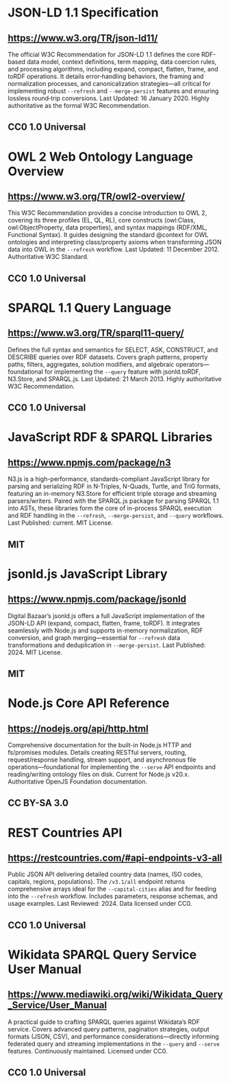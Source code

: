 # JSON-LD 1.1 Specification
## https://www.w3.org/TR/json-ld11/
The official W3C Recommendation for JSON-LD 1.1 defines the core RDF-based data model, context definitions, term mapping, data coercion rules, and processing algorithms, including expand, compact, flatten, frame, and toRDF operations. It details error‐handling behaviors, the framing and normalization processes, and canonicalization strategies—all critical for implementing robust `--refresh` and `--merge-persist` features and ensuring lossless round‐trip conversions.
Last Updated: 16 January 2020. Highly authoritative as the formal W3C Recommendation.
## CC0 1.0 Universal

# OWL 2 Web Ontology Language Overview
## https://www.w3.org/TR/owl2-overview/
This W3C Recommendation provides a concise introduction to OWL 2, covering its three profiles (EL, QL, RL), core constructs (owl:Class, owl:ObjectProperty, data properties), and syntax mappings (RDF/XML, Functional Syntax). It guides designing the standard @context for OWL ontologies and interpreting class/property axioms when transforming JSON data into OWL in the `--refresh` workflow.
Last Updated: 11 December 2012. Authoritative W3C Standard.
## CC0 1.0 Universal

# SPARQL 1.1 Query Language
## https://www.w3.org/TR/sparql11-query/
Defines the full syntax and semantics for SELECT, ASK, CONSTRUCT, and DESCRIBE queries over RDF datasets. Covers graph patterns, property paths, filters, aggregates, solution modifiers, and algebraic operators—foundational for implementing the `--query` feature with jsonld.toRDF, N3.Store, and SPARQL.js.
Last Updated: 21 March 2013. Highly authoritative W3C Recommendation.
## CC0 1.0 Universal

# JavaScript RDF & SPARQL Libraries
## https://www.npmjs.com/package/n3
N3.js is a high-performance, standards-compliant JavaScript library for parsing and serializing RDF in N-Triples, N-Quads, Turtle, and TriG formats, featuring an in-memory N3.Store for efficient triple storage and streaming parsers/writers. Paired with the SPARQL.js package for parsing SPARQL 1.1 into ASTs, these libraries form the core of in-process SPARQL execution and RDF handling in the `--refresh`, `--merge-persist`, and `--query` workflows.
Last Published: current. MIT License.
## MIT

# jsonld.js JavaScript Library
## https://www.npmjs.com/package/jsonld
Digital Bazaar’s jsonld.js offers a full JavaScript implementation of the JSON-LD API (expand, compact, flatten, frame, toRDF). It integrates seamlessly with Node.js and supports in-memory normalization, RDF conversion, and graph merging—essential for `--refresh` data transformations and deduplication in `--merge-persist`.
Last Published: 2024. MIT License.
## MIT

# Node.js Core API Reference
## https://nodejs.org/api/http.html
Comprehensive documentation for the built-in Node.js HTTP and fs/promises modules. Details creating RESTful servers, routing, request/response handling, stream support, and asynchronous file operations—foundational for implementing the `--serve` API endpoints and reading/writing ontology files on disk.
Current for Node.js v20.x. Authoritative OpenJS Foundation documentation.
## CC BY-SA 3.0

# REST Countries API
## https://restcountries.com/#api-endpoints-v3-all
Public JSON API delivering detailed country data (names, ISO codes, capitals, regions, populations). The `/v3.1/all` endpoint returns comprehensive arrays ideal for the `--capital-cities` alias and for feeding into the `--refresh` workflow. Includes parameters, response schemas, and usage examples.
Last Reviewed: 2024. Data licensed under CC0.
## CC0 1.0 Universal

# Wikidata SPARQL Query Service User Manual
## https://www.mediawiki.org/wiki/Wikidata_Query_Service/User_Manual
A practical guide to crafting SPARQL queries against Wikidata’s RDF service. Covers advanced query patterns, pagination strategies, output formats (JSON, CSV), and performance considerations—directly informing federated query and streaming implementations in the `--query` and `--serve` features.
Continuously maintained. Licensed under CC0.
## CC0 1.0 Universal